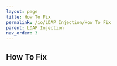 ```yaml
---
layout: page
title: How To Fix
permalink: /io/LDAP Injection/How To Fix
parent: LDAP Injection
nav_order: 3
---
```


## How To Fix